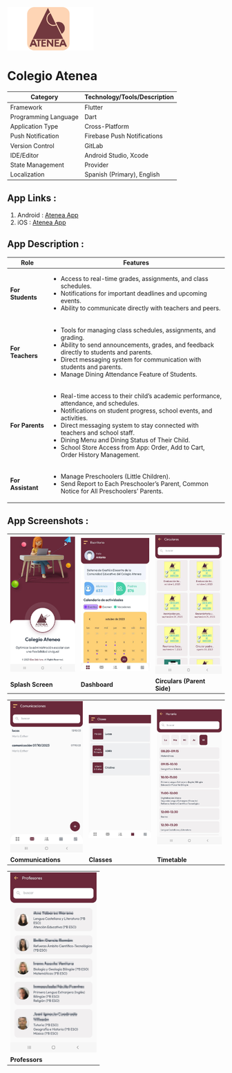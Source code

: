 <img src="colegio.png" alt="Colegio Atenea Logo" width="200px" height="100">
<h1>Colegio Atenea</h1>

<table>
  <thead>
    <tr>
      <th>Category</th>
      <th>Technology/Tools/Description</th>
    </tr>
  </thead>
  <tbody>
    <tr>
      <td>Framework</td>
      <td>Flutter</td>
    </tr>
    <tr>
      <td>Programming Language</td>
      <td>Dart</td>
    </tr>
    <tr>
      <td>Application Type</td>
      <td>Cross-Platform</td>
    </tr>
    <tr>
      <td>Push Notification</td>
      <td>Firebase Push Notifications</td>
    </tr>
    <tr>
      <td>Version Control</td>
      <td>GitLab</td>
    </tr>
    <tr>
      <td>IDE/Editor</td>
      <td>Android Studio, Xcode</td>
    </tr>
    <tr>
      <td>State Management</td>
      <td>Provider</td>
    </tr>
    <tr>
      <td>Localization</td>
      <td>Spanish (Primary), English</td>
    </tr>
  </tbody>
</table>

<h2>App Links&nbsp;:</h2>
<ol>
  <li>Android : <a href="https://play.google.com/store/apps/details?id=com.atenea.colegioatenea.colegia_atenea&pcampaignid=web_share" target="_self">Atenea App</a></li>
  <li>iOS : <a href="https://apps.apple.com/in/app/atenea-app/id6470358478" target="_self">Atenea App</a></li>
</ol>

<h2>App Description&nbsp;:</h2>
<table>
  <thead>
    <tr>
      <th>Role</th>
      <th>Features</th>
    </tr>
  </thead>
  <tbody>
    <tr>
      <td><strong>For Students</strong></td>
      <td>
        <ul>
          <li>Access to real-time grades, assignments, and class schedules.</li>
          <li>Notifications for important deadlines and upcoming events.</li>
          <li>Ability to communicate directly with teachers and peers.</li>
        </ul>
      </td>
    </tr>
    <tr>
      <td><strong>For Teachers</strong></td>
      <td>
        <ul>
          <li>Tools for managing class schedules, assignments, and grading.</li>
          <li>Ability to send announcements, grades, and feedback directly to students and parents.</li>
          <li>Direct messaging system for communication with students and parents.</li>
          <li>Manage Dining Attendance Feature of Students.</li>
        </ul>
      </td>
    </tr>
    <tr>
      <td><strong>For Parents</strong></td>
      <td>
        <ul>
          <li>Real-time access to their child’s academic performance, attendance, and schedules.</li>
          <li>Notifications on student progress, school events, and activities.</li>
          <li>Direct messaging system to stay connected with teachers and school staff.</li>
          <li>Dining Menu and Dining Status of Their Child.</li>
          <li>School Store Access from App: Order, Add to Cart, Order History Management.</li>
        </ul>
      </td>
    </tr>
    <tr>
      <td><strong>For Assistant</strong></td>
      <td>
        <ul>
          <li>Manage Preschoolers (Little Children).</li>
          <li>Send Report to Each Preschooler’s Parent, Common Notice for All Preschoolers’ Parents.</li>
        </ul>
      </td>
    </tr>
  </tbody>
</table>

<h2>App Screenshots&nbsp;:</h2>

<table>
  <tr>
    <td><img src="01.jpg" alt="Splash Screen" width="200" height="100%"></td>
    <td><img src="02.jpg" alt="Dashboard" width="200" height="100%"></td>
    <td><img src="04.jpg" alt="Circulars (Parent Side)" width="200" height="100%"></td>
  </tr>
  <tr>
    <td><strong>Splash Screen</strong></td>
    <td><strong>Dashboard</strong></td>
    <td><strong>Circulars (Parent Side)</strong></td>
  </tr>
</table>

<table>
  <tr>
    <td><img src="05.jpg" alt="Communications" width="200" height="100%"></td>
    <td><img src="06.jpg" alt="Classes" width="200" height="100%"></td>
    <td><img src="07.jpg" alt="Timetable" width="200" height="100%"></td>
  </tr>
  <tr>
    <td><strong>Communications</strong></td>
    <td><strong>Classes</strong></td>
    <td><strong>Timetable</strong></td>
  </tr>
</table>

<table>
  <tr>
    <td><img src="08.jpg" alt="Professors" width="200" height="100%"></td>
  </tr>
  <tr>
    <td><strong>Professors</strong></td>
  </tr>
</table>
